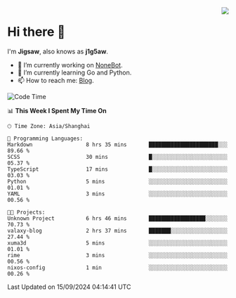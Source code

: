 <a href="#">
  <img align="right" src="https://github-readme-stats.vercel.app/api?username=j1g5awi&count_private=true&show_icons=true&title_color=80070B&text_color=B3B3B3&bg_color=212121&icon_color=80070B" />
</a>

# Hi there 👋

I'm **Jigsaw**, also knows as **j1g5aw**.

- 🔭 I’m currently working on [NoneBot](https://github.com/nonebot).
- 🌱 I’m currently learning Go and Python.
- 📫 How to reach me: [Blog](https://blog.maddestroyer.xyz/).

<!--START_SECTION:waka-->
![Code Time](http://img.shields.io/badge/Code%20Time-1%2C719%20hrs%205%20mins-blue)

📊 **This Week I Spent My Time On** 

```text
🕑︎ Time Zone: Asia/Shanghai

💬 Programming Languages: 
Markdown                 8 hrs 35 mins       ██████████████████████░░░   89.66 % 
SCSS                     30 mins             █░░░░░░░░░░░░░░░░░░░░░░░░   05.37 % 
TypeScript               17 mins             █░░░░░░░░░░░░░░░░░░░░░░░░   03.03 % 
Python                   5 mins              ░░░░░░░░░░░░░░░░░░░░░░░░░   01.01 % 
YAML                     3 mins              ░░░░░░░░░░░░░░░░░░░░░░░░░   00.56 % 

🐱‍💻 Projects: 
Unknown Project          6 hrs 46 mins       ██████████████████░░░░░░░   70.73 % 
valaxy-blog              2 hrs 37 mins       ███████░░░░░░░░░░░░░░░░░░   27.44 % 
xuma3d                   5 mins              ░░░░░░░░░░░░░░░░░░░░░░░░░   01.01 % 
rime                     3 mins              ░░░░░░░░░░░░░░░░░░░░░░░░░   00.56 % 
nixos-config             1 min               ░░░░░░░░░░░░░░░░░░░░░░░░░   00.26 % 
```


 Last Updated on 15/09/2024 04:14:41 UTC
<!--END_SECTION:waka-->
